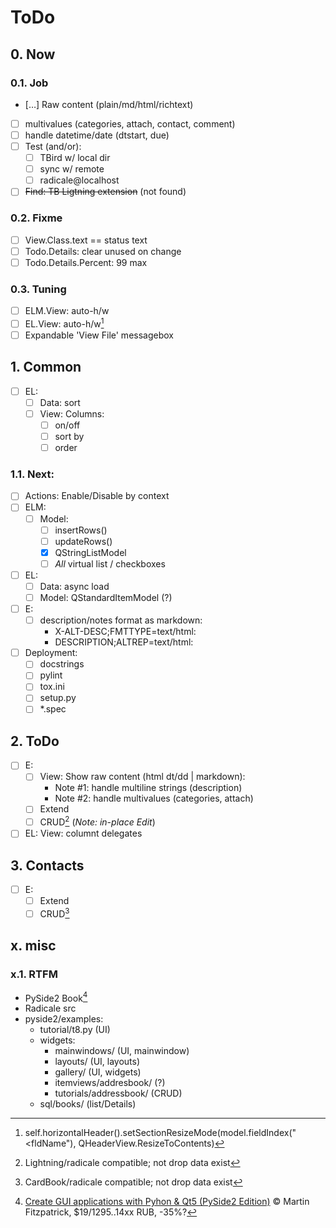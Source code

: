 # ToDo

## 0. Now

### 0.1. Job
- […] Raw content (plain/md/html/richtext)
- [ ] multivalues (categories, attach, contact, comment)
- [ ] handle datetime/date (dtstart, due)
- [ ] Test (and/or):
  - [ ] TBird w/ local dir
  - [ ] sync w/ remote
  - [ ] radicale@localhost
- [ ] ~~Find: TB Ligtning extension~~ (not found)

### 0.2. Fixme
- [ ] View.Class.text == status text
- [ ] Todo.Details: clear unused on change
- [ ] Todo.Details.Percent: 99 max

### 0.3. Tuning
- [ ] ELM.View: auto-h/w
- [ ] EL.View: auto-h/w[^1]
- [ ] Expandable 'View File' messagebox

## 1. Common
- [ ] EL:
  - [ ] Data: sort
  - [ ] View: Columns:
     - [ ] on/off
     - [ ] sort by
     - [ ] order

### 1.1. Next:
- [ ] Actions: Enable/Disable by context
- [ ] ELM:
  - [ ] Model:
     - [ ] insertRows()
     - [ ] updateRows()
     - [x] QStringListModel
     - [ ] *All* virtual list / checkboxes
- [ ] EL:
  - [ ] Data: async load
  - [ ] Model: QStandardItemModel (?)
- [ ] E:
  - [ ] description/notes format as markdown:
     - X-ALT-DESC;FMTTYPE=text/html:
     - DESCRIPTION;ALTREP=text/html:
- [ ] Deployment:
  - [ ] docstrings
  - [ ] pylint
  - [ ] tox.ini
  - [ ] setup.py
  - [ ] \*.spec

## 2. ToDo
- [ ] E:
  - [ ] View: Show raw content (html dt/dd | markdown):
     - Note #1: handle multiline strings (description)
     - Note #2: handle multivalues (categories, attach)
  - [ ] Extend
  - [ ] CRUD[^3] (*Note: in-place Edit*)
- [ ] EL: View: columnt delegates

## 3. Contacts
- [ ] E:
  - [ ] Extend
  - [ ] CRUD[^2]

## x. misc

### x.1. RTFM
- PySide2 Book[^4]
- Radicale src
- pyside2/examples:
  - tutorial/t8.py (UI)
  - widgets:
     - mainwindows/ (UI, mainwindow)
     - layouts/ (UI, layouts)
     - gallery/ (UI, widgets)
     - itemviews/addresbook/ (?)
     - tutorials/addressbook/ (CRUD)
  - sql/books/ (list/Details)

[^1]: self.horizontalHeader().setSectionResizeMode(model.fieldIndex("<fldName"), QHeaderView.ResizeToContents)
[^2]: CardBook/radicale compatible; not drop data exist
[^3]: Lightning/radicale compatible; not drop data exist
[^4]: [Create GUI applications with Pyhon & Qt5 (PySide2 Edition)](https://www.pythonguis.com/pyside2-book/) &copy; Martin Fitzpatrick, $19/1295..14xx RUB, -35%?
